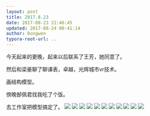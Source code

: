 ```yaml
---
layout: post
title: 2017.8.23
date: 2017-08-23 22:46:45
updated: 2017-08-24 00:41:14
author: Dongwen
typora-root-url: ..
---
```




今天起来的更晚，起来以后联系了王芳，她同意了。

然后和梁豪聊了聊课表，卓越，光辉城市vr技术。

画结构模型。

傍晚郜佩君找我吃了个饭。

去工作室把模型搞定了。           ![](/img/in-post/p44910503.jpg)
![](/img/in-post/p44908565.jpg)
![](/img/in-post/p44908564.jpg)
![](/img/in-post/p44908567.jpg)
![](/img/in-post/p44908566.jpg)
![](/img/in-post/p44908569.jpg)
![](/img/in-post/p44908568.jpg)
![](/img/in-post/p44910500.jpg)
![](/img/in-post/p44908562.jpg)
![](/img/in-post/p44910505.jpg)
![](/img/in-post/p44910502.jpg)
